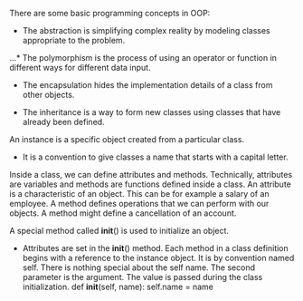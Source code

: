 There are some basic programming concepts in OOP:

* The abstraction is simplifying complex reality by modeling classes appropriate to the problem. 

...* The polymorphism is the process of using an operator or function in different ways for different data input. 

* The encapsulation hides the implementation details of a class from other objects. 

* The inheritance is a way to form new classes using classes that have already been defined.

An instance is a specific object created from a particular class.

* It is a convention to give classes a name that starts with a capital letter.

Inside a class, we can define attributes and methods. Technically, attributes are variables and methods are functions defined inside a class.
	An attribute is a characteristic of an object. This can be for example a salary of an employee. 
	A method defines operations that we can perform with our objects. A method might define a cancellation of an account.

A special method called __init__() is used to initialize an object.
* Attributes are set in the __init__() method.
Each method in a class definition begins with a reference to the instance object. It is by convention named self. There is nothing special about the self name. 
The second parameter is the argument. The value is passed during the class initialization.
	def __init__(self, name):
		self.name = name
    
    
